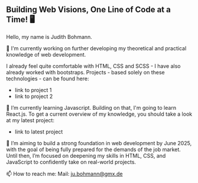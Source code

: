 ## Building Web Visions, One Line of Code at a Time! 🖥️

Hello, my name is Judith Bohmann.

🔭 I'm currently working on further developing my theoretical and practical knowledge of web development. 

I already feel quite comfortable with HTML, CSS and SCSS - I have also already worked with bootstraps. Projects - based solely on these technologies - can be found here:
- link to project 1
- link to project 2

🌱 I’m currently learning Javascript. Building on that, I'm going to learn React.js. To get a current overview of my knowledge, you should take a look at my latest project:
- link to latest project

🌈 I’m aiming to build a strong foundation in web development by June 2025, with the goal of being fully prepared for the demands of the job market. Until then, I’m focused on deepening my skills in HTML, CSS, and JavaScript to confidently take on real-world projects.

📫 How to reach me:
Mail: ju.bohmann@gmx.de






<!--
**You-Did-Bowman/You-Did-Bowman** is a ✨ _special_ ✨ repository because its `README.md` (this file) appears on your GitHub profile.

Here are some ideas to get you started:

- 🔭 I’m currently working on ...
- 🌱 I’m currently learning ...
- 👯 I’m looking to collaborate on ...
- 🤔 I’m looking for help with ...
- 💬 Ask me about ...
- 📫 How to reach me: ...
- 😄 Pronouns: ...
- ⚡ Fun fact: ...
-->
